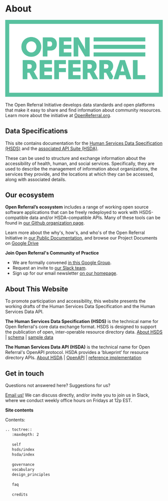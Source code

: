 About
=====

![Open Referral](assets/OpenReferral_Logo_Green.png)

The Open Referral Initiative develops data standards and open platforms that make it easy to share and find information about community resources. Learn more about the initiative at [OpenReferral.org](http://www.openreferral.org).

## Data Specifications

This site contains documentation for the [Human Services Data Specification (HSDS)](hsds) and the [associated API Suite (HSDA)](hsda). 

These can be used to structure and exchange information about the accessibility of health, human, and social services. Specifically, they are used to describe the management of information about organizations, the services they provide, and the locations at which they can be accessed, along with associated details. 

## Our ecosystem

**Open Referral’s ecosystem** includes a range of working open source software applications that can be freely redeployed to work with HSDS-compatible data and/or HSDA-compatible APIs. Many of these tools can be found in [our Github organization page](http://github.com/openreferral).

Learn more about the why's, how's, and who's of the Open Referral Initiative in [our Public Documentation](https://docs.google.com/document/d/17cJxF_1P6fafcsFJQERFQifKKc_kPbAKmAXwe2LWDcI/edit?usp=drive_web), and browse our Project Documents on [Google Drive](https://drive.google.com/folderview?id=0B-5CZ4ZLjTHqfk12WTFUbVk1NjBYMjRaZTlZRlN1UjhWMS1MN0tLV3Q4ejY3TWpOYWwwVDg&usp=sharing)

**Join Open Referral's Community of Practice**

* We are formally convened [in this Google Group](https://groups.google.com/forum/#!forum/openreferral).
* Request an invite to [our Slack team](https://openreferral.slack.com/).
* Sign up for our email newsletter [on our homepage](https://openreferral.org/).

## About This Website

To promote participation and accessibility, this website presents the working drafts of the Human Services Data Specification and the Human Services Data API.

**The Human Services Data Specification (HSDS)** is the technical name for Open Referral's core data exchange format. HSDS is designed to support the publication of open, inter-operable resource directory data. [About HSDS](hsds-about) | [schema](hsds-spec) | [sample data](hsds-sample)

**The Human Services Data API (HSDA)** is the technical name for Open Referral's OpenAPI protocol. HSDA provides a ‘blueprint’ for resource directory APIs. [About HSDA](hsda) | [OpenAPI](hsda-spec) | [reference implementation](http://developer.open.referral.adopta.agency/)


## Get in touch

Questions not answered here? Suggestions for us?

[Email us!](mailto:info@openreferral.org) We can discuss directly, and/or invite you to join us in Slack, where we conduct weekly office hours on Fridays at 12p EST.

**Site contents**

Contents:

```eval_rst
.. toctree::
   :maxdepth: 2

   self
   hsds/index
   hsda/index
   
   governance
   vocabulary  
   design_principles
   
   faq

   credits

```

